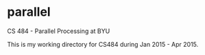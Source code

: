 # parallel
CS 484 - Parallel Processing at BYU

This is my working directory for CS484 during Jan 2015 - Apr 2015.
